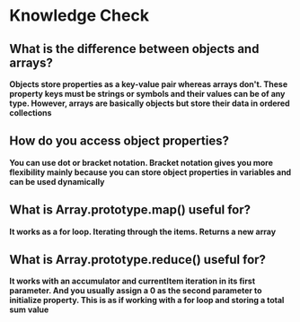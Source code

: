 # Knowledge Check

## What is the difference between objects and arrays?
**Objects store properties as a key-value pair whereas arrays don't. These property keys must be strings or symbols and their values can be of any type. However, arrays are basically objects but store their data in ordered collections** 

## How do you access object properties?
**You can use dot or bracket notation. Bracket notation gives you more flexibility mainly because you can store object properties in variables and can be used dynamically**

## What is Array.prototype.map() useful for?
**It works as a for loop. Iterating through the items. Returns a new array**

## What is Array.prototype.reduce() useful for?
**It works with an accumulator and currentItem iteration in its first parameter. And you usually assign a 0 as the second parameter to initialize property. This is as if working with a for loop and storing a total sum value**